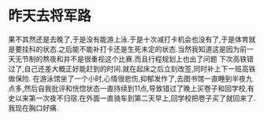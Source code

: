 # 昨天去将军路

果不其然还是去晚了,于是没有能游上泳.于是十次减打卡机会也没有了,于是体育就是要挂科的状态.之后能不能补打卡还是生死未定的状态.当然我知道这是因为前一天无节制的熬夜和并不是很重视这个比赛.而且行程规划上也出了问题
下次高铁错过了,自己还差大概正好能赶到的时间.就在起床之后立刻改签,同时补上下一班高铁做保险.
在游泳馆坐了一个小时,心情很悲伤,抑郁发作了,去图书馆一直睡到半夜九点多,然后自我批评和恍惚状态一直持续到11点,导致错过了晚上买卷子和回学校,有史以来第一次夜不归宿.在外面一直骑车到第二天早上,回学校把卷子买了就回来了.
我现在胸口好痛.
